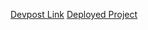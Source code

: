 [Devpost Link](https://devpost.com/software/gesture-controlled-soundboard?ref_content=my-projects-tab&ref_feature=my_projects)
[Deployed Project](https://gesture-soundboard-dusky.vercel.app/)

